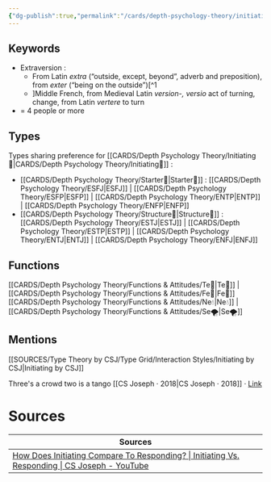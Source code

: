 ```yaml
---
{"dg-publish":true,"permalink":"/cards/depth-psychology-theory/initiating/","noteIcon":"","created":"2023-01-01T13:14:12.804+01:00","updated":"2023-04-21T20:01:18.533+02:00"}
---
```



## Keywords
- Extraversion : 
	- From Latin _extra_ (“outside, except, beyond”, adverb and preposition), from _exter_ (“being on the outside”)[^1
	- ]Middle French, from Medieval Latin _version-, versio_ act of turning, change, from Latin _vertere_ to turn
- = 4 people or more

## Types 
Types sharing preference for [[CARDS/Depth Psychology Theory/Initiating👋\|CARDS/Depth Psychology Theory/Initiating👋]] :
- [[CARDS/Depth Psychology Theory/Starter🌱\|Starter🌱]] : [[CARDS/Depth Psychology Theory/ESFJ\|ESFJ]] | [[CARDS/Depth Psychology Theory/ESFP\|ESFP]] | [[CARDS/Depth Psychology Theory/ENTP\|ENTP]] | [[CARDS/Depth Psychology Theory/ENFP\|ENFP]] 
- [[CARDS/Depth Psychology Theory/Structure🌻\|Structure🌻]] : [[CARDS/Depth Psychology Theory/ESTJ\|ESTJ]] | [[CARDS/Depth Psychology Theory/ESTP\|ESTP]] | [[CARDS/Depth Psychology Theory/ENTJ\|ENTJ]] | [[CARDS/Depth Psychology Theory/ENFJ\|ENFJ]]

## Functions 
[[CARDS/Depth Psychology Theory/Functions & Attitudes/Te🏹\|Te🏹]] | [[CARDS/Depth Psychology Theory/Functions & Attitudes/Fe💉\|Fe💉]] 
[[CARDS/Depth Psychology Theory/Functions & Attitudes/Ne💧\|Ne💧]] | [[CARDS/Depth Psychology Theory/Functions & Attitudes/Se🌪️\|Se🌪️]] 

## Mentions
[[SOURCES/Type Theory by CSJ/Type Grid/Interaction Styles/Initiating by CSJ\|Initiating by CSJ]]


<div class="transclusion internal-embed is-loaded"><div class="markdown-embed">



Three's a crowd two is a tango [[CS Joseph · 2018\|CS Joseph · 2018]] · [Link](https://www.youtube.com/watch?v=4mOpzAXFrK8) 

</div></div>



# Sources 
| Sources                                                                                                                                       |
| --------------------------------------------------------------------------------------------------------------------------------------------- |
| [How Does Initiating Compare To Responding? \| Initiating Vs. Responding \| CS Joseph - YouTube](https://www.youtube.com/watch?v=4mOpzAXFrK8) |

